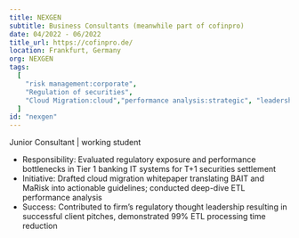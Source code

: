 ```yaml
---
title: NEXGEN
subtitle: Business Consultants (meanwhile part of cofinpro)
date: 04/2022 - 06/2022
title_url: https://cofinpro.de/
location: Frankfurt, Germany
org: NEXGEN
tags:
  [
    "risk management:corporate",
    "Regulation of securities",
	"Cloud Migration:cloud","performance analysis:strategic", "leadership:bachelor-psychology"
  ]
id: "nexgen"
---
```

Junior Consultant | working student 
- Responsibility: Evaluated regulatory exposure and performance bottlenecks in Tier 1 banking IT systems for T+1 securities settlement
- Initiative: Drafted cloud migration whitepaper translating BAIT and MaRisk into actionable guidelines; conducted deep-dive ETL performance analysis
- Success: Contributed to firm’s regulatory thought leadership resulting in successful client pitches, demonstrated 99% ETL processing time reduction

